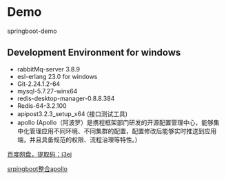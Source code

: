# Demo
springboot-demo
## Development Environment for windows
* rabbitMq-server 3.8.9 
* esl-erlang 23.0 for windows
* Git-2.24.1.2-64
* mysql-5.7.27-winx64
* redis-desktop-manager-0.8.8.384
* Redis-64-3.2.100
* apipost3.2.3_setup_x64 (接口测试工具)  
* apollo (Apollo（阿波罗）是携程框架部门研发的开源配置管理中心，能够集中化管理应用不同环境、不同集群的配置，配置修改后能够实时推送到应用端，并且具备规范的权限、流程治理等特性。)







[百度网盘，提取码：j3ej](https://pan.baidu.com/s/1PcEaLjfI3DBqRH89r6iwaw)

[srpingboot整合apollo](https://blog.csdn.net/qq_36323348/article/details/109727411)



